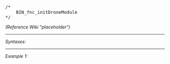 <pre>/*
	BIN_fnc_initDroneModule
*/</pre>
*(Reference Wiki "placeholder")*


---
*Syntaxes:*

<!-- [] call `BIN_fnc_initDroneModule` -->

---
*Example 1:*

<!-- 
```sqf
[] call BIN_fnc_initDroneModule;
``` -->